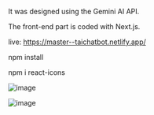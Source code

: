 It was designed using the Gemini AI API.


The front-end part is coded with Next.js.


live: https://master--taichatbot.netlify.app/


npm install 

npm i react-icons


![image](https://github.com/tugcece/GeminiAIChatbot-frontend/assets/79104524/6e913597-33d4-49d2-acf1-5ef894f435fe)

![image](https://github.com/tugcece/GeminiAIChatbot-frontend/assets/79104524/0c1752be-b40d-4055-a189-4c18d1d2f64a)



